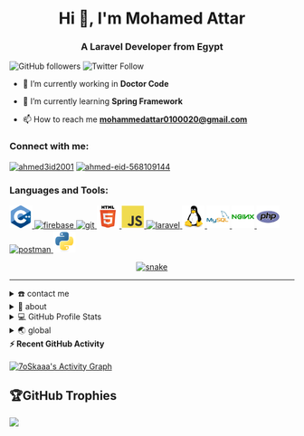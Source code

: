 <h1 align="center">Hi 👋, I'm Mohamed Attar</h1>
<h3 align="center">A Laravel Developer from Egypt</h3>

![GitHub followers](https://img.shields.io/github/followers/MohammedElattar?style=social)
![Twitter Follow](https://img.shields.io/twitter/follow/MohammedElattar?style=social)

- 🔭 I’m currently working in **Doctor Code**

- 🌱 I’m currently learning **Spring Framework**

- 📫 How to reach me **mohammedattar0100020@gmail.com**

<h3 align="left">Connect with me:</h3>
<p align="left">
<a href="https://twitter.com/ahmed3id2001" target="blank"><img align="center" src="https://raw.githubusercontent.com/rahuldkjain/github-profile-readme-generator/master/src/images/icons/Social/twitter.svg" alt="ahmed3id2001" height="30" width="40" /></a>
<a href="https://www.linkedin.com/in/mohamed-attar-backend" target="blank"><img align="center" src="https://raw.githubusercontent.com/rahuldkjain/github-profile-readme-generator/master/src/images/icons/Social/linked-in-alt.svg" alt="ahmed-eid-568109144" height="30" width="40" /></a>
</p>

<h3 align="left">Languages and Tools:</h3>
<p align="left"> 
  <a href="https://www.w3schools.com/cpp/" target="_blank" rel="noreferrer"> <img src="https://raw.githubusercontent.com/devicons/devicon/master/icons/cplusplus/cplusplus-original.svg" alt="cplusplus" width="40" height="40"/> 
  </a> 
  <a href="https://firebase.google.com/" target="_blank" rel="noreferrer"> <img src="https://www.vectorlogo.zone/logos/firebase/firebase-icon.svg" alt="firebase" width="40" height="40"/> 
  </a> 
  <a href="https://git-scm.com/" target="_blank" rel="noreferrer"> 
    <img src="https://www.vectorlogo.zone/logos/git-scm/git-scm-icon.svg" alt="git" width="40" height="40"/> 
  </a> 
  <a href="https://www.w3.org/html/" target="_blank" rel="noreferrer"> 
    <img src="https://raw.githubusercontent.com/devicons/devicon/master/icons/html5/html5-original-wordmark.svg" alt="html5" width="40" height="40"/> 
  </a> 
  <a href="https://developer.mozilla.org/en-US/docs/Web/JavaScript" target="_blank" rel="noreferrer"> 
    <img src="https://raw.githubusercontent.com/devicons/devicon/master/icons/javascript/javascript-original.svg" alt="javascript" width="40" height="40"/> 
  </a> 
  <a href="https://laravel.com/" target="_blank" rel="noreferrer"> 
    <img src="https://cdn.worldvectorlogo.com/logos/laravel-2.svg" alt="laravel" width="40" height="40"/> 
  </a> 
  <a href="https://www.linux.org/" target="_blank" rel="noreferrer"> 
    <img src="https://raw.githubusercontent.com/devicons/devicon/master/icons/linux/linux-original.svg" alt="linux" width="40" height="40"/> 
  </a> 
  <a href="https://www.mysql.com/" target="_blank" rel="noreferrer"> 
    <img src="https://raw.githubusercontent.com/devicons/devicon/master/icons/mysql/mysql-original-wordmark.svg" alt="mysql" width="40" height="40"/> 
  </a> 
  <a href="https://www.nginx.com" target="_blank" rel="noreferrer"> 
    <img src="https://raw.githubusercontent.com/devicons/devicon/master/icons/nginx/nginx-original.svg" alt="nginx" width="40" height="40"/> 
  </a> 
  <a href="https://www.php.net" target="_blank" rel="noreferrer"> 
    <img src="https://raw.githubusercontent.com/devicons/devicon/master/icons/php/php-original.svg" alt="php" width="40" height="40"/> 
  </a> 
  <a href="https://postman.com" target="_blank" rel="noreferrer"> 
    <img src="https://www.vectorlogo.zone/logos/getpostman/getpostman-icon.svg" alt="postman" width="40" height="40"/> 
  </a> 
  <a href="https://www.python.org" target="_blank" rel="noreferrer"> 
    <img src="https://raw.githubusercontent.com/devicons/devicon/master/icons/python/python-original.svg" alt="python" width="40" height="40"/> 
  </a> 
</p>

<div align="center">
  <a href="">
  <img  src="https://github.com/ahmedeid46/ahmedeid46/blob/main/resources/img/grid-snake.svg"
       alt="snake" /></a>
</div>

-----
<details>
  <summary>☎️ contact me</summary>
<div>
  <samp>
    <h2 align="center">you can reach me by:</h2>
    <p align="center">
      <br/>
      <a href="hhttps://www.linkedin.com/in/mohamed-attar-backend" target="blank"><img align="center"
         src="https://img.shields.io/badge/linkedin-%231DA1F2.svg?style=for-the-badge&logo=linkedin&logoColor=white"
         alt="ahmedeid4601" height="30"/></a>
      <a href="https://www.facebook.com/Mohamed.Ahmed.Attar" target="blank"><img align="center"
         src="https://img.shields.io/badge/facebook-4267B2.svg?style=for-the-badge&logo=facebook&logoColor=white"
         alt="ahmedeid" height="30"/></a>
      <a href="mailto:mohammedattar0100020@gmail.com" target="blank"><img align="center"
         src="https://img.shields.io/badge/gmail-EA4335.svg?style=for-the-badge&logo=gmail&logoColor=white"
         alt="azzar" height="30"/></a>
    </p>
  <p align="center">
      <a href="https://wa.me/+201006131248" target="blank"><img align="center"
         src="https://img.shields.io/badge/whatsapp-4B7F1.svg?style=for-the-badge&logo=whatsapp&logoColor=white"
         alt="ahmedeid" height="30"/></a>
      <br>
    </p>
  </samp>
</div>
</details>

<details>
  <summary>🧮 about</summary>
<div>
<samp>
<h2 align="center">About this Account</h2>
 <p align="center">
  <a href="github.com/MohammedElattar" target="blank"><img align="center" 
     src="https://komarev.com/ghpvc/?username=ahmedeid46&style=for-the-badge&label=PROFILE+VIEWS" height="25"
     alt="views count" /></a>
  <p align="center">
  <a href="https://www.codefactor.io/repository/github/ahmedeid46/egyptian-einvoicing-ereceipt"><img align="center"
     src="[https://www.codefactor.io/repository/github/1999azzar/1999azzar/badge/main](https://www.codefactor.io/repository/github/ahmedeid46/egyptian-einvoicing-ereceipt/badge)" height="25"
     alt="CodeFactor" /></a>
  
  </p>
 
  <a href="github.com/MohammedElattar"><img align="center"
     src="https://forthebadge.com/images/badges/works-on-my-machine.svg" height="25"
     alt="work on my machine" /></a>
 </p>
 </samp>
</div>
</details>
  
<details> 
  <summary>💻 GitHub Profile Stats</summary>
  <div>
  <samp>
    <h2 align="center"> Github stats </h2>
      <br/>
    <details open>
  <summary><h3>Languages</h3></summary>
            <p align="center">
        <a href="https://github.com/MohammedElattar/">
          <img src="https://github-readme-stats.vercel.app/api/top-langs/?username=MohammedElattar&langs_count=6&theme=gruvbox&layout=compact&hide_border=true"
          alt="MohammedElattar :: overall Top Langs " /></a>
      </p>
        <p align="center">
          <a href="https://github.com/MohammedElattar/">
          <img width="45%" src="https://github-profile-summary-cards.vercel.app/api/cards/repos-per-language?username=MohammedElattar&theme=gruvbox&layout=compact&hide_border=true"
          alt="MohammedElattar :: Top Langs by repo" />
          <img width="45%" src="https://github-profile-summary-cards.vercel.app/api/cards/most-commit-language?username=MohammedElattar&theme=gruvbox&layout=compact&hide_border=true"
          alt="MohammedElattar :: Top Langs by commit" />
          </a>
        </p>
</details>
    <details open>
  <summary><h3>stasistic</h3></summary>
        <p align="center">
          <a href="https://github.com/MohammedElattar/">
          <img width="49.5%" src="https://github-readme-stats.vercel.app/api?username=MohammedElattar&show_icons=true&theme=gruvbox&hide_border=true" />
          <img width="49.5%" src="https://github-readme-streak-stats.herokuapp.com/?user=MohammedElattar&theme=gruvbox&hide_border=true" />
          </a>
       </p>
     <br>
     </samp>
  </div>    
</details>
  
<details>
  <summary>🌏 global</summary>
  <br/>
  <details open>
  <summary>👷‍♂️ create your own custom badge</summary>
  <div>
  <samp>
    <h2 align="center">u can try using these website for creating your own custom badge</h2>
    <p align="center">
      <a href="https://forthebadge.com/generator/" target="blank">
        <img src="https://forthebadge.com/images/mark.svg" img align="center" height="50"
        alt="for the badge"/></a>        
      <a href="https://badgen.net/" target="blank">
        <img src="https://badgen.net/static/favicon.png" img align="center" height="50"
        alt="badgen"/></a>
      <a href="https://shields.io/" target="blank">
        <img src="https://raw.githubusercontent.com/badges/shields/master/readme-logo.svg" img align="center" height="50"
        alt="shields.io"/></a>
    </p>
    </samp>
  </div>
</details> 
<br/>
</details> 

<summary><b>⚡ Recent GitHub Activity</b></summary>
  <br/>
   <a href="https://github.com/MohammedElattar"><img alt="7oSkaaa's Activity Graph" src="https://activity-graph.herokuapp.com/graph?username=MohammedElattar&custom_title=MohammedElattar's%20Contribution%20Graph&theme=react-dark" /></a>
  <br/>

## 🏆GitHub Trophies
![](https://github-profile-trophy.vercel.app/?username=ahmedeid46&theme=onedark&no-frame=true&no-bg=true&margin-w=4)

